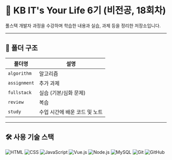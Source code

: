 # 📘 KB IT's Your Life 6기 (비전공, 18회차)

풀스택 개발자 과정을 수강하며 학습한 내용과 실습, 과제 등을 정리한 저장소입니다.

---

## 📁 폴더 구조

| 폴더명       | 설명                             |
|--------------|----------------------------------|
| `algorithm`  | 알고리즘                        |
| `assignment` | 추가 과제                      |
| `fullstack`  | 실습 (기본/심화 문제)          |
| `review`     | 복습                            |
| `study`      | 수업 시간에 배운 코드 및 노트    |

---

## 🛠️ 사용 기술 스택

![HTML](https://img.shields.io/badge/HTML5-E34F26?style=flat-square&logo=html5&logoColor=white)
![CSS](https://img.shields.io/badge/CSS3-1572B6?style=flat-square&logo=css3&logoColor=white)
![JavaScript](https://img.shields.io/badge/JavaScript-F7DF1E?style=flat-square&logo=javascript&logoColor=black)
![Vue.js](https://img.shields.io/badge/Vue.js-35495E?style=flat-square&logo=vue.js&logoColor=4FC08D)
![Node.js](https://img.shields.io/badge/Node.js-339933?style=flat-square&logo=node.js&logoColor=white)
![MySQL](https://img.shields.io/badge/MySQL-4479A1?style=flat-square&logo=mysql&logoColor=white)
![Git](https://img.shields.io/badge/Git-F05032?style=flat-square&logo=git&logoColor=white)
![GitHub](https://img.shields.io/badge/GitHub-181717?style=flat-square&logo=github&logoColor=white)

